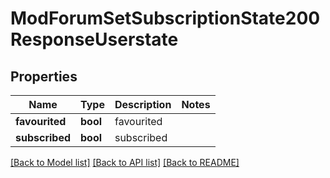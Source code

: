 # ModForumSetSubscriptionState200ResponseUserstate

## Properties

Name | Type | Description | Notes
------------ | ------------- | ------------- | -------------
**favourited** | **bool** | favourited | 
**subscribed** | **bool** | subscribed | 

[[Back to Model list]](../README.md#documentation-for-models) [[Back to API list]](../README.md#documentation-for-api-endpoints) [[Back to README]](../README.md)


